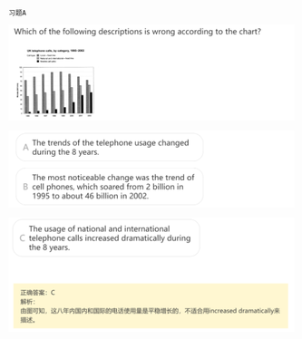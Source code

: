 `习题A`

![image-20240623194359212](assets/2.写作L1动态图写作综述/image-20240623194359212.png)

![image-20240623194412077](assets/2.写作L1动态图写作综述/image-20240623194412077.png)

![image-20240623194423021](assets/2.写作L1动态图写作综述/image-20240623194423021.png)